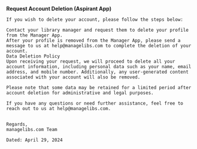 **Request Account Deletion (Aspirant App)**

  
    If you wish to delete your account, please follow the steps below:
    
    Contact your library manager and request them to delete your profile from the Manager App.
    After your profile is removed from the Manager App, please send a message to us at help@managelibs.com to complete the deletion of your account.
    Data Deletion Policy
    Upon receiving your request, we will proceed to delete all your account information, including personal data such as your name, email address, and mobile number. Additionally, any user-generated content associated with your account will also be removed.
    
    Please note that some data may be retained for a limited period after account deletion for administrative and legal purposes.
    
    If you have any questions or need further assistance, feel free to reach out to us at help@managelibs.com.
    
    
    Regards,
    managelibs.com Team
    
    Dated: April 29, 2024
